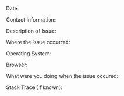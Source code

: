 Date: 

Contact Information: 

Description of Issue:

Where the issue occurred: 

Operating System:

Browser:

What were you doing when the issue occured:

Stack Trace (If known):
